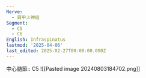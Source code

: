 ```yaml
---
Nerve:
  - 肩甲上神経
Segment:
  - C5
  - C6
English: Infraspinatus
lastmod: '2025-04-06'
last_edited: 2025-02-27T00:00:00.000Z
---
```


中心髄節:: C5
![[Pasted image 20240803184702.png]]
